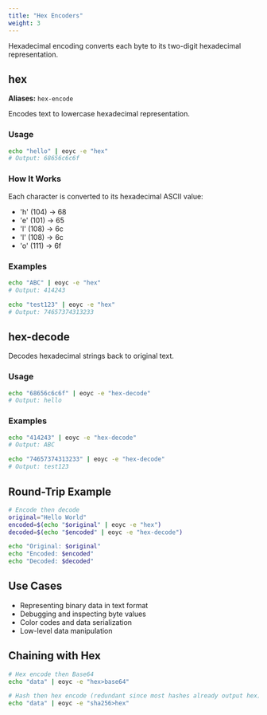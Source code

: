 ```yaml
---
title: "Hex Encoders"
weight: 3
---
```


Hexadecimal encoding converts each byte to its two-digit hexadecimal representation.

## hex

**Aliases:** `hex-encode`

Encodes text to lowercase hexadecimal representation.

### Usage

```bash
echo "hello" | eoyc -e "hex"
# Output: 68656c6c6f
```

### How It Works

Each character is converted to its hexadecimal ASCII value:
- 'h' (104) → 68
- 'e' (101) → 65
- 'l' (108) → 6c
- 'l' (108) → 6c
- 'o' (111) → 6f

### Examples

```bash
echo "ABC" | eoyc -e "hex"
# Output: 414243

echo "test123" | eoyc -e "hex"
# Output: 74657374313233
```

## hex-decode

Decodes hexadecimal strings back to original text.

### Usage

```bash
echo "68656c6c6f" | eoyc -e "hex-decode"
# Output: hello
```

### Examples

```bash
echo "414243" | eoyc -e "hex-decode"
# Output: ABC

echo "74657374313233" | eoyc -e "hex-decode"
# Output: test123
```

## Round-Trip Example

```bash
# Encode then decode
original="Hello World"
encoded=$(echo "$original" | eoyc -e "hex")
decoded=$(echo "$encoded" | eoyc -e "hex-decode")

echo "Original: $original"
echo "Encoded: $encoded"
echo "Decoded: $decoded"
```

## Use Cases

- Representing binary data in text format
- Debugging and inspecting byte values
- Color codes and data serialization
- Low-level data manipulation

## Chaining with Hex

```bash
# Hex encode then Base64
echo "data" | eoyc -e "hex>base64"

# Hash then hex encode (redundant since most hashes already output hex)
echo "data" | eoyc -e "sha256>hex"
```
